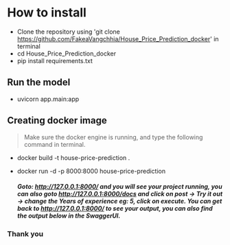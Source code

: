 # How to install
- Clone the repository using 'git clone https://github.com/FakeaVangchhia/House_Price_Prediction_docker' in terminal
- cd House_Price_Prediction_docker
- pip install requirements.txt

## Run the model 
- uvicorn app.main:app

## Creating docker image
> Make sure the docker engine is running, and type the following command in terminal.
- docker build -t house-price-prediction .
- docker run -d -p 8000:8000 house-price-prediction

  ##### Goto: http://127.0.0.1:8000/ and you will see your project running, you can also goto http://127.0.0.1:8000/docs and click on post -> Try it out -> change the Years of experience eg: 5, click on execute. You can get back to http://127.0.0.1:8000/ to see your output, you can also find the output below in the SwaggerUI.

### Thank you
